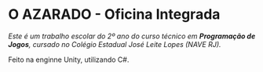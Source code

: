 # O AZARADO - Oficina Integrada

<i>Este é um trabalho escolar do 2º ano do curso técnico em <b>Programação de Jogos</b>, cursado no Colégio Estadual José Leite Lopes (NAVE RJ).</i>

Feito na enginne Unity, utilizando C#.
